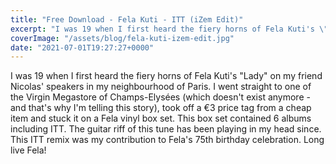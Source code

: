 ```yaml
---
title: "Free Download - Fela Kuti - ITT (iZem Edit)"
excerpt: "I was 19 when I first heard the fiery horns of Fela Kuti's \"Lady\" on my friend Nicolas' speakers..."
coverImage: "/assets/blog/fela-kuti-izem-edit.jpg"
date: "2021-07-01T19:27:27+0000"
---
```


I was 19 when I first heard the fiery horns of Fela Kuti's "Lady" on my friend Nicolas' speakers in my neighbourhood of Paris. I went straight to one of the Virgin Megastore of Champs-Elysées (which doesn't exist anymore - and that's why I'm telling this story), took off a €3 price tag from a cheap item and stuck it on a Fela vinyl box set. This box set contained 6 albums including ITT. The guitar riff of this tune has been playing in my head since. This ITT remix was my contribution to Fela's 75th birthday celebration. Long live Fela!
